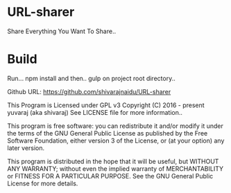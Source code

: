 # URL-sharer
Share Everything You Want To Share..

# Build 

Run...
npm install
and then.. gulp on project root directory..

Github URL:
https://github.com/shivarajnaidu/URL-sharer

This Program is Licensed under GPL v3
Copyright (C) 2016 - present yuvaraj (aka shivaraj)
See LICENSE file for more information..

This program is free software: you can redistribute it and/or modify
it under the terms of the GNU General Public License as published by
the Free Software Foundation, either version 3 of the License, or
(at your option) any later version.

This program is distributed in the hope that it will be useful,
but WITHOUT ANY WARRANTY; without even the implied warranty of
MERCHANTABILITY or FITNESS FOR A PARTICULAR PURPOSE.  See the
GNU General Public License for more details.